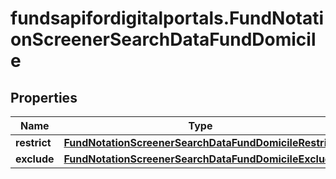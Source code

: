 # fundsapifordigitalportals.FundNotationScreenerSearchDataFundDomicile

## Properties

Name | Type | Description | Notes
------------ | ------------- | ------------- | -------------
**restrict** | [**FundNotationScreenerSearchDataFundDomicileRestrict**](FundNotationScreenerSearchDataFundDomicileRestrict.md) |  | [optional] 
**exclude** | [**FundNotationScreenerSearchDataFundDomicileExclude**](FundNotationScreenerSearchDataFundDomicileExclude.md) |  | [optional] 



